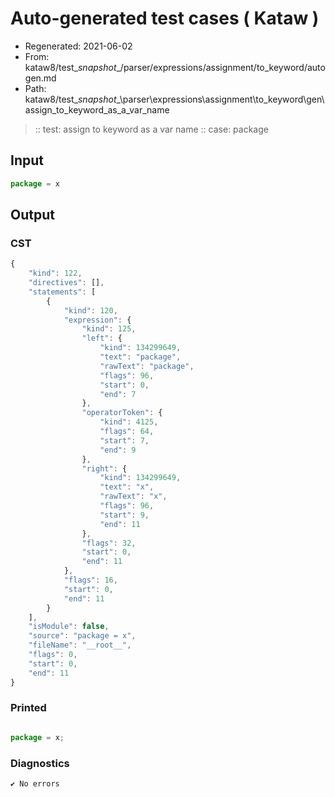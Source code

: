 # Auto-generated test cases ( Kataw )
- Regenerated: 2021-06-02
- From: kataw8/test\__snapshot__/parser/expressions/assignment/to_keyword/autogen.md
- Path: kataw8/test\__snapshot__\parser\expressions\assignment\to_keyword\gen\assign_to_keyword_as_a_var_name
> :: test: assign to keyword as a var name
> :: case: package
## Input

`````js
package = x
`````
## Output

### CST

```javascript
{
    "kind": 122,
    "directives": [],
    "statements": [
        {
            "kind": 120,
            "expression": {
                "kind": 125,
                "left": {
                    "kind": 134299649,
                    "text": "package",
                    "rawText": "package",
                    "flags": 96,
                    "start": 0,
                    "end": 7
                },
                "operatorToken": {
                    "kind": 4125,
                    "flags": 64,
                    "start": 7,
                    "end": 9
                },
                "right": {
                    "kind": 134299649,
                    "text": "x",
                    "rawText": "x",
                    "flags": 96,
                    "start": 9,
                    "end": 11
                },
                "flags": 32,
                "start": 0,
                "end": 11
            },
            "flags": 16,
            "start": 0,
            "end": 11
        }
    ],
    "isModule": false,
    "source": "package = x",
    "fileName": "__root__",
    "flags": 0,
    "start": 0,
    "end": 11
}
```

### Printed

```javascript

package = x;
```

### Diagnostics

```javascript
✔ No errors
```

